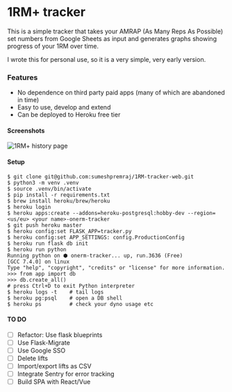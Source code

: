 # 1RM+ tracker
This is a simple tracker that takes your AMRAP (As Many Reps As Possible) set numbers from Google Sheets as input and 
generates graphs showing progress of your 1RM over time. 

I wrote this for personal use, so it is a very simple, very early version.

### Features
* No dependence on third party paid apps (many of which are abandoned in time)
* Easy to use, develop and extend
* Can be deployed to Heroku free tier

#### Screenshots
![1RM+ history page](screenshots/screenshot-1.png?raw=true)

#### Setup
```
$ git clone git@github.com:sumeshpremraj/1RM-tracker-web.git
$ python3 -m venv .venv
$ source .venv/bin/activate
$ pip install -r requirements.txt
$ brew install heroku/brew/heroku
$ heroku login
$ heroku apps:create --addons=heroku-postgresql:hobby-dev --region=<us/eu> <your name>-onerm-tracker
$ git push heroku master
$ heroku config:set FLASK_APP=tracker.py
$ heroku config:set APP_SETTINGS: config.ProductionConfig
$ heroku run flask db init
$ heroku run python
Running python on ⬢ onerm-tracker... up, run.3636 (Free)
[GCC 7.4.0] on linux
Type "help", "copyright", "credits" or "license" for more information.
>>> from app import db
>>> db.create_all()
# press Ctrl+D to exit Python interpreter
$ heroku logs -t    # tail logs
$ heroku pg:psql    # open a DB shell
$ heroku ps         # check your dyno usage etc
```

#### TO DO
- [ ] Refactor: Use flask blueprints
- [ ] Use Flask-Migrate
- [ ] Use Google SSO
- [ ] Delete lifts
- [ ] Import/export lifts as CSV
- [ ] Integrate Sentry for error tracking
- [ ] Build SPA with React/Vue
